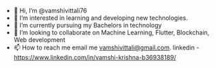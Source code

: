 - 👋 Hi, I’m @vamshivittali76
- 👀 I’m interested in learning and developing new technologies.
- 🌱 I’m currently pursuing my Bachelors in technology
- 💞️ I’m looking to collaborate on Machine Learning, Flutter, Blockchain, Web development
- 📫 How to reach me email me vamshivittali@gmail.com. 
     linkedin - https://www.linkedin.com/in/vamshi-krishna-b36938189/

<!---
vamshivittali76/vamshivittali76 is a ✨ special ✨ repository because its `README.md` (this file) appears on your GitHub profile.
You can click the Preview link to take a look at your changes.
--->

